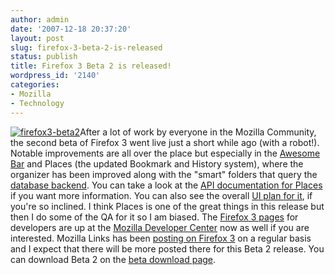 ```yaml
---
author: admin
date: '2007-12-18 20:37:20'
layout: post
slug: firefox-3-beta-2-is-released
status: publish
title: Firefox 3 Beta 2 is released!
wordpress_id: '2140'
categories:
- Mozilla
- Technology
---
```


[![firefox3-beta2](http://farm3.static.flickr.com/2266/2122006596_a09cd67e54_m.jpg)](http://www.flickr.com/photos/albill/2122006596/ "firefox3-beta2 by albill, on Flickr")After
a lot of work by everyone in the Mozilla Community, the second beta of
Firefox 3 went live just a short while ago (with a robot!). Notable
improvements are all over the place but especially in the [Awesome
Bar](http://mozillalinks.org/wp/2007/11/firefox-3-location-bar-just-became-almighty/)
and Places (the updated Bookmark and History system), where the
organizer has been improved along with the "smart" folders that query
the [database backend](http://www.sqlite.org/). You can take a look at
the [API documentation for
Places](http://developer.mozilla.org/en/docs/Places) if you want more
information. You can also see the overall [UI plan for
it](http://wiki.mozilla.org/Places:Fx3UIPlan), if you're so inclined. I
think Places is one of the great things in this release but then I do
some of the QA for it so I am biased. The [Firefox 3
pages](http://developer.mozilla.org/en/docs/Firefox_3_for_developers)
for developers are up at the [Mozilla Developer
Center](http://developer.mozilla.org/) now as well if you are
interested. Mozilla Links has been [posting on Firefox
3](http://mozillalinks.org/wp/category/subject/firefox3/) on a regular
basis and I expect that there will be more posted there for this Beta 2
release. You can download Beta 2 on the [beta download
page](http://www.mozilla.com/en-US/firefox/all-beta.html).
